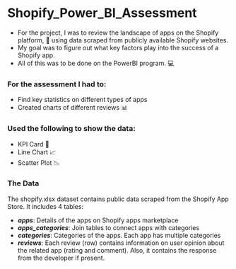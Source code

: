 # Shopify_Power_BI_Assessment

- For the project, I was to review the landscape of apps on the Shopify platform, :iphone: using data scraped from publicly available Shopify websites. 
- My goal was to figure out what key factors play into the success of a Shopify app. 
- All of this was to be done on the PowerBI program. :computer:

### For the assessment I had to:

- Find key statistics on different types of apps 
- Created charts of different reviews :bar_chart:

### Used the following to show the data:

- KPI Card :card_index:
- Line Chart :chart_with_upwards_trend:
- Scatter Plot :chart_with_downwards_trend:

### The Data
The shopify.xlsx dataset contains public data scraped from the Shopify App Store. It includes 4 tables:

- ___apps___: Details of the apps on Shopify apps marketplace
- ___apps_categories___: Join tables to connect apps with categories
- ___categories___: Categories of the apps. Each app has multiple categories
- ___reviews___: Each review (row) contains information on user opinion about the related app (rating and comment). Also, it contains the response from the developer if present.
